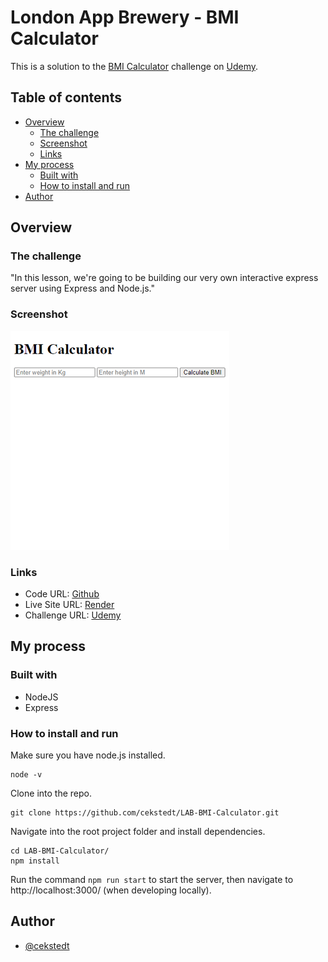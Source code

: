 # London App Brewery - BMI Calculator

This is a solution to the [BMI Calculator](https://www.udemy.com/course/the-complete-web-development-bootcamp/learn/lecture/12384620) challenge on [Udemy](https://www.udemy.com/course/the-complete-web-development-bootcamp/).

## Table of contents

- [Overview](#overview)
  - [The challenge](#the-challenge)
  - [Screenshot](#screenshot)
  - [Links](#links)
- [My process](#my-process)
  - [Built with](#built-with)
  - [How to install and run](#how-to-install-and-run)
- [Author](#author)

## Overview

### The challenge

"In this lesson, we're going to be building our very own interactive express server using Express and Node.js."

### Screenshot

![Screenshot](./thumbnail.png)

### Links

- Code URL: [Github](https://github.com/cekstedt/LAB-BMI-Calculator)
- Live Site URL: [Render](https://bmi-calculator-d96q.onrender.com)
- Challenge URL: [Udemy](https://www.udemy.com/course/the-complete-web-development-bootcamp/learn/lecture/12384620)

## My process

### Built with

- NodeJS
- Express

### How to install and run

Make sure you have node.js installed.
```
node -v
```

Clone into the repo.
```
git clone https://github.com/cekstedt/LAB-BMI-Calculator.git
```

Navigate into the root project folder and install dependencies.
```
cd LAB-BMI-Calculator/
npm install
```

Run the command `npm run start` to start the server, then navigate to http://localhost:3000/ (when developing locally).


## Author

- [@cekstedt](https://github.com/cekstedt)
